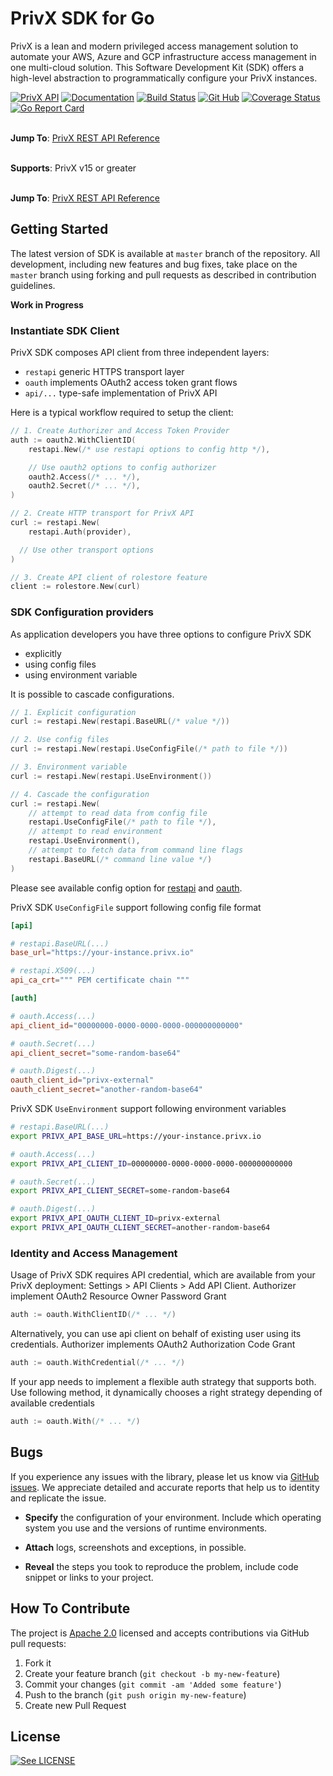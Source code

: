 # PrivX SDK for Go

PrivX is a lean and modern privileged access management solution to automate your AWS, Azure and GCP infrastructure access management in one multi-cloud solution. This Software Development Kit (SDK) offers a high-level abstraction to programmatically configure your PrivX instances.

[![PrivX API](https://img.shields.io/badge/privx%20api-%20≥%2015-blue)](https://apispecs.ssh.com)
[![Documentation](https://godoc.org/github.com/SSHcom/privx-sdk-go?status.svg)](http://godoc.org/github.com/SSHcom/privx-sdk-go)
[![Build Status](https://img.shields.io/github/workflow/status/SSHcom/privx-sdk-go/Go)](https://github.com/SSHcom/privx-sdk-go/actions)
[![Git Hub](https://img.shields.io/github/last-commit/SSHcom/privx-sdk-go.svg)](https://github.com/SSHcom/privx-sdk-go/actions)
[![Coverage Status](https://coveralls.io/repos/github/SSHcom/privx-sdk-go/badge.svg?branch=master)](https://coveralls.io/github/SSHcom/privx-sdk-go?branch=master)
[![Go Report Card](https://goreportcard.com/badge/github.com/SSHcom/privx-sdk-go)](https://goreportcard.com/report/github.com/SSHcom/privx-sdk-go)

\
**Jump To**:
[PrivX REST API Reference](https://apispecs.ssh.com)

\
**Supports**: PrivX v15 or greater 

\
**Jump To**:
[PrivX REST API Reference](https://apispecs.ssh.com)


## Getting Started

The latest version of SDK is available at `master` branch of the repository. All development, including new features and bug fixes, take place on the `master` branch using forking and pull requests as described in contribution guidelines.

**Work in Progress**

### Instantiate SDK Client

PrivX SDK composes API client from three independent layers:
* `restapi` generic HTTPS transport layer
* `oauth` implements OAuth2 access token grant flows
* `api/...` type-safe implementation of PrivX API 

Here is a typical workflow required to setup the client:

```go
// 1. Create Authorizer and Access Token Provider
auth := oauth2.WithClientID(
	restapi.New(/* use restapi options to config http */),

	// Use oauth2 options to config authorizer
	oauth2.Access(/* ... */),
	oauth2.Secret(/* ... */),
)

// 2. Create HTTP transport for PrivX API
curl := restapi.New(
	restapi.Auth(provider),

  // Use other transport options
)

// 3. Create API client of rolestore feature
client := rolestore.New(curl)
```

### SDK Configuration providers

As application developers you have three options to configure PrivX SDK
* explicitly
* using config files
* using environment variable

It is possible to cascade configurations.

```go
// 1. Explicit configuration
curl := restapi.New(restapi.BaseURL(/* value */))

// 2. Use config files
curl := restapi.New(restapi.UseConfigFile(/* path to file */))

// 3. Environment variable
curl := restapi.New(restapi.UseEnvironment())

// 4. Cascade the configuration
curl := restapi.New(
	// attempt to read data from config file
	restapi.UseConfigFile(/* path to file */),
	// attempt to read environment
	restapi.UseEnvironment(),
	// attempt to fetch data from command line flags 
	restapi.BaseURL(/* command line value */)
)
```

Please see available config option for [restapi](restapi/opts.go) and [oauth](oauth/opts.go).

PrivX SDK `UseConfigFile` support following config file format

```conf
[api]

# restapi.BaseURL(...)
base_url="https://your-instance.privx.io"

# restapi.X509(...)
api_ca_crt=""" PEM certificate chain """

[auth]

# oauth.Access(...)
api_client_id="00000000-0000-0000-0000-000000000000"

# oauth.Secret(...)
api_client_secret="some-random-base64"

# oauth.Digest(...)
oauth_client_id="privx-external"
oauth_client_secret="another-random-base64"
```

PrivX SDK `UseEnvironment` support following environment variables

```bash
# restapi.BaseURL(...)
export PRIVX_API_BASE_URL=https://your-instance.privx.io

# oauth.Access(...)
export PRIVX_API_CLIENT_ID=00000000-0000-0000-0000-000000000000

# oauth.Secret(...)
export PRIVX_API_CLIENT_SECRET=some-random-base64

# oauth.Digest(...)
export PRIVX_API_OAUTH_CLIENT_ID=privx-external
export PRIVX_API_OAUTH_CLIENT_SECRET=another-random-base64
```

### Identity and Access Management

Usage of PrivX SDK requires API credential, which are available from your PrivX deployment: Settings > API Clients > Add API Client. Authorizer implement OAuth2 Resource Owner Password Grant

```go
auth := oauth.WithClientID(/* ... */)
```

Alternatively, you can use api client on behalf of existing user using its credentials. Authorizer implements OAuth2 Authorization Code Grant

```go
auth := oauth.WithCredential(/* ... */)
```

If your app needs to implement a flexible auth strategy that supports both. Use following method, it dynamically chooses a right strategy depending of available credentials  
```go
auth := oauth.With(/* ... */)
```

## Bugs

If you experience any issues with the library, please let us know via [GitHub issues](https://github.com/SSHcom/privx-sdk-go/issues). We appreciate detailed and accurate reports that help us to identity and replicate the issue.

* **Specify** the configuration of your environment. Include which operating system you use and the versions of runtime environments.

* **Attach** logs, screenshots and exceptions, in possible.

* **Reveal** the steps you took to reproduce the problem, include code snippet or links to your project.


## How To Contribute

The project is [Apache 2.0](LICENSE) licensed and accepts contributions via GitHub pull requests:

1. Fork it
2. Create your feature branch (`git checkout -b my-new-feature`)
3. Commit your changes (`git commit -am 'Added some feature'`)
4. Push to the branch (`git push origin my-new-feature`)
5. Create new Pull Request


## License

[![See LICENSE](https://img.shields.io/github/license/SSHcom/privx-sdk-go.svg?style=for-the-badge)](LICENSE)
